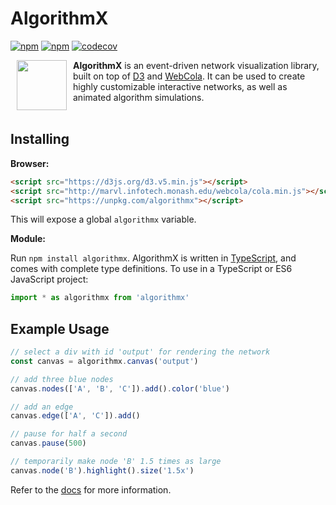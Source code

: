 # AlgorithmX
[![npm](https://travis-ci.com/algrx/algorithmx.svg)](https://travis-ci.com/algrx/algorithmx)
[![npm](https://img.shields.io/npm/v/algorithmx.svg)](https://www.npmjs.com/package/algorithmx)
[![codecov](https://codecov.io/gh/algrx/algorithmx/branch/master/graph/badge.svg)](https://codecov.io/gh/algrx/algorithmx)

<img src="https://raw.githubusercontent.com/algrx/algorithmx/master/img/logo.svg?sanitize=true" align="left" hspace="10" width="80px">

**AlgorithmX** is an event-driven network visualization library, built on top of <a href="https://github.com/d3/d3">D3</a> and <a href="https://github.com/tgdwyer/WebCola">WebCola</a>. It can be used to create highly customizable interactive networks, as well as animated algorithm simulations.
<br><br>

## Installing
**Browser:**
```html
<script src="https://d3js.org/d3.v5.min.js"></script>
<script src="http://marvl.infotech.monash.edu/webcola/cola.min.js"></script>
<script src="https://unpkg.com/algorithmx"></script>
```
This will expose a global `algorithmx` variable.


**Module:**

Run `npm install algorithmx`. AlgorithmX is written in <a href="https://www.typescriptlang.org/">TypeScript</a>, and comes with complete type definitions. To use in a TypeScript or ES6 JavaScript project:
```javascript
import * as algorithmx from 'algorithmx'
```

## Example Usage
```js
// select a div with id 'output' for rendering the network
const canvas = algorithmx.canvas('output')

// add three blue nodes
canvas.nodes(['A', 'B', 'C']).add().color('blue')

// add an edge
canvas.edge(['A', 'C']).add()

// pause for half a second
canvas.pause(500)

// temporarily make node 'B' 1.5 times as large
canvas.node('B').highlight().size('1.5x')
```

Refer to the <a href="https://algrx.github.io/algorithmx/docs/js">docs</a> for more information.
